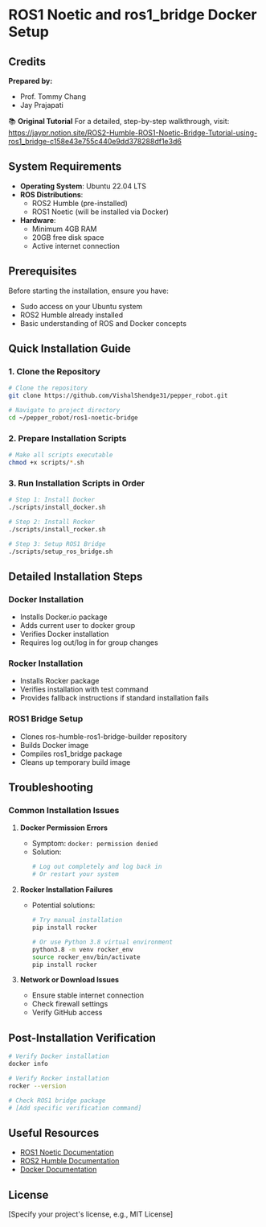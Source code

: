 # ROS1 Noetic and ros1_bridge Docker Setup

## Credits
**Prepared by:**
- Prof. Tommy Chang
- Jay Prajapati

📚 **Original Tutorial**
For a detailed, step-by-step walkthrough, visit:
https://jaypr.notion.site/ROS2-Humble-ROS1-Noetic-Bridge-Tutorial-using-ros1_bridge-c158e43e755c440e9dd378288df1e3d6

## System Requirements
- **Operating System**: Ubuntu 22.04 LTS
- **ROS Distributions**: 
  - ROS2 Humble (pre-installed)
  - ROS1 Noetic (will be installed via Docker)
- **Hardware**: 
  - Minimum 4GB RAM
  - 20GB free disk space
  - Active internet connection

## Prerequisites
Before starting the installation, ensure you have:
- Sudo access on your Ubuntu system
- ROS2 Humble already installed
- Basic understanding of ROS and Docker concepts

## Quick Installation Guide

### 1. Clone the Repository
```bash
# Clone the repository
git clone https://github.com/VishalShendge31/pepper_robot.git

# Navigate to project directory
cd ~/pepper_robot/ros1-noetic-bridge
```

### 2. Prepare Installation Scripts
```bash
# Make all scripts executable
chmod +x scripts/*.sh
```

### 3. Run Installation Scripts in Order
```bash
# Step 1: Install Docker
./scripts/install_docker.sh

# Step 2: Install Rocker
./scripts/install_rocker.sh

# Step 3: Setup ROS1 Bridge
./scripts/setup_ros_bridge.sh
```

## Detailed Installation Steps

### Docker Installation
- Installs Docker.io package
- Adds current user to docker group
- Verifies Docker installation
- Requires log out/log in for group changes

### Rocker Installation
- Installs Rocker package
- Verifies installation with test command
- Provides fallback instructions if standard installation fails

### ROS1 Bridge Setup
- Clones ros-humble-ros1-bridge-builder repository
- Builds Docker image
- Compiles ros1_bridge package
- Cleans up temporary build image

## Troubleshooting

### Common Installation Issues
1. **Docker Permission Errors**
   - Symptom: `docker: permission denied`
   - Solution: 
     ```bash
     # Log out completely and log back in
     # Or restart your system
     ```

2. **Rocker Installation Failures**
   - Potential solutions:
     ```bash
     # Try manual installation
     pip install rocker
     
     # Or use Python 3.8 virtual environment
     python3.8 -m venv rocker_env
     source rocker_env/bin/activate
     pip install rocker
     ```

3. **Network or Download Issues**
   - Ensure stable internet connection
   - Check firewall settings
   - Verify GitHub access

## Post-Installation Verification
```bash
# Verify Docker installation
docker info

# Verify Rocker installation
rocker --version

# Check ROS1 bridge package
# [Add specific verification command]
```

## Useful Resources
- [ROS1 Noetic Documentation](http://wiki.ros.org/noetic)
- [ROS2 Humble Documentation](https://docs.ros.org/en/humble/)
- [Docker Documentation](https://docs.docker.com/)

## License
[Specify your project's license, e.g., MIT License]

